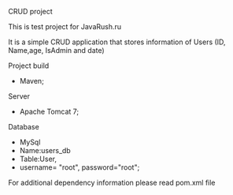 CRUD project

This is test project for JavaRush.ru

It is a simple CRUD application that stores information of Users (ID, Name,age, IsAdmin and date)

Project build

* Maven;

Server 
* Apache Tomcat 7;

Database
* MySql
* Name:users_db
* Table:User, 
* username= "root", password="root";


For additional dependency information please read pom.xml file
